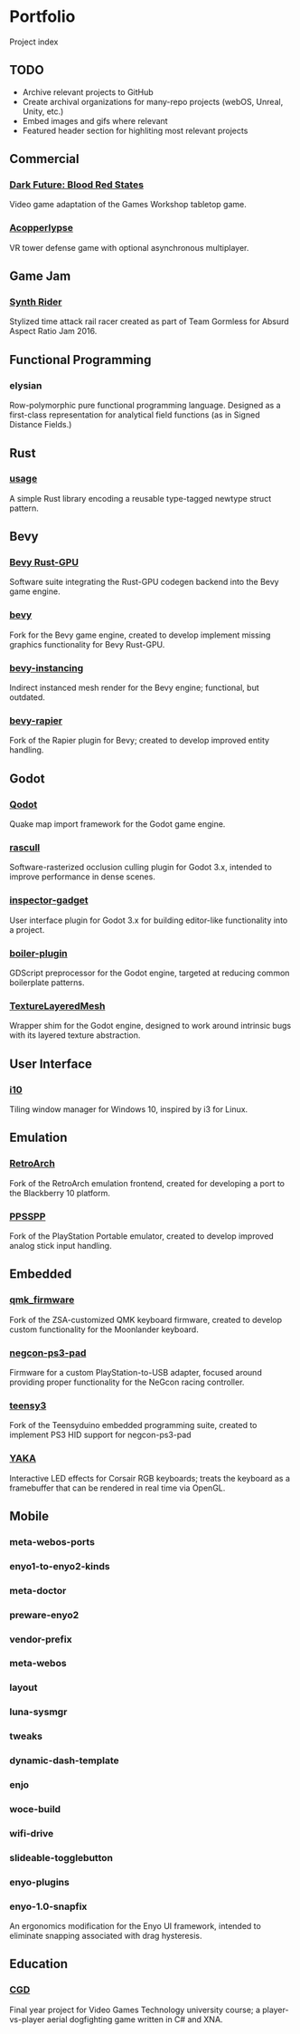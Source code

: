 # Portfolio
Project index

## TODO

* Archive relevant projects to GitHub
* Create archival organizations for many-repo projects (webOS, Unreal, Unity, etc.)
* Embed images and gifs where relevant
* Featured header section for highliting most relevant projects

## Commercial
### [Dark Future: Blood Red States](https://store.steampowered.com/app/370870/Dark_Future_Blood_Red_States/)

Video game adaptation of the Games Workshop tabletop game.

### [Acopperlypse](http://web.archive.org/web/20211204115048/https://www.acopperlypse.com/)

VR tower defense game with optional asynchronous multiplayer.

## Game Jam

### [Synth Rider](https://teamgormless.itch.io/synthrider-absurd-aspect-ratio-jam-2016)

Stylized time attack rail racer created as part of Team Gormless for Absurd Aspect Ratio Jam 2016.

## Functional Programming
### elysian

Row-polymorphic pure functional programming language.
Designed as a first-class representation for analytical field functions (as in Signed Distance Fields.)

## Rust

### [usage](https://github.com/Shfty/usage)
A simple Rust library encoding a reusable type-tagged newtype struct pattern.

## Bevy

### [Bevy Rust-GPU](https://github.com/Bevy-Rust-GPU)
Software suite integrating the Rust-GPU codegen backend into the Bevy game engine.

### [bevy](https://github.com/Shfty/bevy)
Fork for the Bevy game engine, created to develop implement missing graphics functionality for Bevy Rust-GPU.

### [bevy-instancing](https://github.com/Shfty/bevy-instancing)
Indirect instanced mesh render for the Bevy engine; functional, but outdated.

### [bevy-rapier](https://github.com/Shfty/bevy_rapier)
Fork of the Rapier plugin for Bevy; created to develop improved entity handling.

## Godot

### [Qodot](https://github.com/QodotPlugin)
Quake map import framework for the Godot game engine.

### [rascull](https://github.com/Shfty/rascull)
Software-rasterized occlusion culling plugin for Godot 3.x, intended to improve performance in dense scenes.

### [inspector-gadget](https://github.com/Shfty/inspector-gadget)
User interface plugin for Godot 3.x for building editor-like functionality into a project.

### [boiler-plugin](https://github.com/Shfty/boiler-plugin)
GDScript preprocessor for the Godot engine, targeted at reducing common boilerplate patterns.

### [TextureLayeredMesh](https://github.com/Shfty/TextureLayeredMesh)
Wrapper shim for the Godot engine, designed to work around intrinsic bugs with its layered texture abstraction.

## User Interface

### [i10](https://github.com/Shfty/i10)
Tiling window manager for Windows 10, inspired by i3 for Linux.

## Emulation

### [RetroArch](https://github.com/Shfty/RetroArch)
Fork of the RetroArch emulation frontend, created for developing a port to the Blackberry 10 platform.

### [PPSSPP](https://github.com/Shfty/ppsspp)
Fork of the PlayStation Portable emulator, created to develop improved analog stick input handling.

## Embedded

### [qmk_firmware](https://github.com/Shfty/qmk_firmware)
Fork of the ZSA-customized QMK keyboard firmware, created to develop custom functionality for the Moonlander keyboard.

### [negcon-ps3-pad](https://github.com/Shfty/negcon-ps3-pad)
Firmware for a custom PlayStation-to-USB adapter, focused around providing proper functionality for the NeGcon racing controller.

### [teensy3](https://github.com/Shfty/teensy3)
Fork of the Teensyduino embedded programming suite, created to implement PS3 HID support for negcon-ps3-pad

### [YAKA](https://github.com/Shfty/YAKA)
Interactive LED effects for Corsair RGB keyboards; treats the keyboard as a framebuffer that can be rendered in real time via OpenGL.

## Mobile

### meta-webos-ports

### enyo1-to-enyo2-kinds

### meta-doctor

### preware-enyo2

### vendor-prefix

### meta-webos

### layout

### luna-sysmgr

### tweaks

### dynamic-dash-template

### enjo

### woce-build

### wifi-drive

### slideable-togglebutton

### enyo-plugins

### enyo-1.0-snapfix
An ergonomics modification for the Enyo UI framework, intended to eliminate snapping associated with drag hysteresis.

## Education

### [CGD](https://github.com/Shfty/CGD)

Final year project for Video Games Technology university course; a player-vs-player aerial dogfighting game written in C# and XNA.
